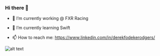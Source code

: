 ### Hi there 👋

- 🔭 I’m currently working @ FXR Racing
- 🌱 I’m currently learning Swift

- 📫 How to reach me: https://www.linkedin.com/in/derekfodekerodgers/

 
![alt text](https://user-images.githubusercontent.com/74038190/240906093-9be4d344-6782-461a-b5a6-32a07bf7b34e.gif)

<!--
**dfodeker/dfodeker** is a ✨ _special_ ✨ repository because its `README.md` (this file) appears on your GitHub profile.

Here are some ideas to get you started:
- ⚡ Fun fact: I'am a real developer I promise 
- 🔭 I’m currently working on ...
- 🌱 I’m currently learning ...
- 👯 I’m looking to collaborate on ...
- 🤔 I’m looking for help with ...
- 💬 Ask me about ...
- 📫 How to reach me: ...
- 😄 Pronouns: ...
- ⚡ Fun fact: ...
-->
